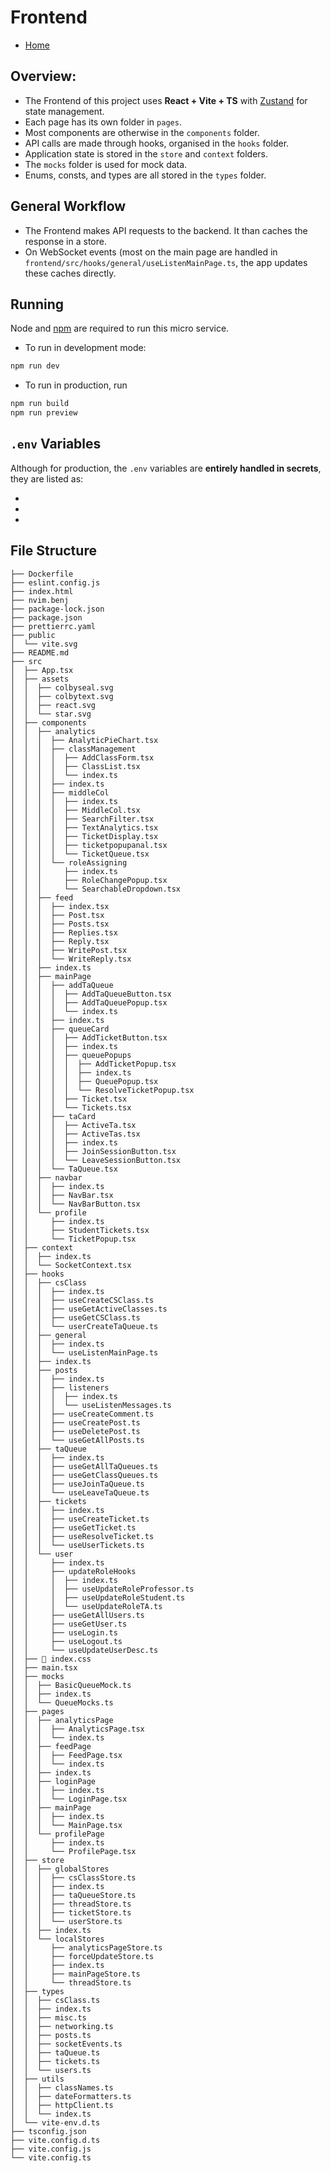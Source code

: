 # Frontend

- [Home](./../README.md)

## Overview:

- The Frontend of this project uses **React + Vite + TS** with [Zustand](https://github.com/pmndrs/zustand) for state management.
- Each page has its own folder in `pages`.
- Most components are otherwise in the `components` folder.
- API calls are made through hooks, organised in the `hooks` folder.
- Application state is stored in the `store` and `context` folders.
- The `mocks` folder is used for mock data.
- Enums, consts, and types are all stored in the `types` folder.

## General Workflow

- The Frontend makes API requests to the backend. It than caches the response in a store.
- On WebSocket events (most on the main page are handled in `frontend/src/hooks/general/useListenMainPage.ts`, the app updates these caches directly.

## Running

Node and [npm](https://www.npmjs.com/) are required to run this micro service.

- To run in development mode:

```sh
npm run dev
```

- To run in production, run

```sh
npm run build
npm run preview
```

## `.env` Variables

Although for production, the `.env` variables are **entirely handled in secrets**, they are listed as:

-
-
-

## File Structure

```.
├── Dockerfile
├── eslint.config.js
├── index.html
├── nvim.benj
├── package-lock.json
├── package.json
├── prettierrc.yaml
├── public
│  └── vite.svg
├── README.md
├── src
│  ├── App.tsx
│  ├── assets
│  │  ├── colbyseal.svg
│  │  ├── colbytext.svg
│  │  ├── react.svg
│  │  └── star.svg
│  ├── components
│  │  ├── analytics
│  │  │  ├── AnalyticPieChart.tsx
│  │  │  ├── classManagement
│  │  │  │  ├── AddClassForm.tsx
│  │  │  │  ├── ClassList.tsx
│  │  │  │  └── index.ts
│  │  │  ├── index.ts
│  │  │  ├── middleCol
│  │  │  │  ├── index.ts
│  │  │  │  ├── MiddleCol.tsx
│  │  │  │  ├── SearchFilter.tsx
│  │  │  │  ├── TextAnalytics.tsx
│  │  │  │  ├── TicketDisplay.tsx
│  │  │  │  ├── ticketpopupanal.tsx
│  │  │  │  └── TicketQueue.tsx
│  │  │  └── roleAssigning
│  │  │     ├── index.ts
│  │  │     ├── RoleChangePopup.tsx
│  │  │     └── SearchableDropdown.tsx
│  │  ├── feed
│  │  │  ├── index.tsx
│  │  │  ├── Post.tsx
│  │  │  ├── Posts.tsx
│  │  │  ├── Replies.tsx
│  │  │  ├── Reply.tsx
│  │  │  ├── WritePost.tsx
│  │  │  └── WriteReply.tsx
│  │  ├── index.ts
│  │  ├── mainPage
│  │  │  ├── addTaQueue
│  │  │  │  ├── AddTaQueueButton.tsx
│  │  │  │  ├── AddTaQueuePopup.tsx
│  │  │  │  └── index.ts
│  │  │  ├── index.ts
│  │  │  ├── queueCard
│  │  │  │  ├── AddTicketButton.tsx
│  │  │  │  ├── index.ts
│  │  │  │  ├── queuePopups
│  │  │  │  │  ├── AddTicketPopup.tsx
│  │  │  │  │  ├── index.ts
│  │  │  │  │  ├── QueuePopup.tsx
│  │  │  │  │  └── ResolveTicketPopup.tsx
│  │  │  │  ├── Ticket.tsx
│  │  │  │  └── Tickets.tsx
│  │  │  ├── taCard
│  │  │  │  ├── ActiveTa.tsx
│  │  │  │  ├── ActiveTas.tsx
│  │  │  │  ├── index.ts
│  │  │  │  ├── JoinSessionButton.tsx
│  │  │  │  └── LeaveSessionButton.tsx
│  │  │  └── TaQueue.tsx
│  │  ├── navbar
│  │  │  ├── index.ts
│  │  │  ├── NavBar.tsx
│  │  │  └── NavBarButton.tsx
│  │  └── profile
│  │     ├── index.ts
│  │     ├── StudentTickets.tsx
│  │     └── TicketPopup.tsx
│  ├── context
│  │  ├── index.ts
│  │  └── SocketContext.tsx
│  ├── hooks
│  │  ├── csClass
│  │  │  ├── index.ts
│  │  │  ├── useCreateCSClass.ts
│  │  │  ├── useGetActiveClasses.ts
│  │  │  ├── useGetCSClass.ts
│  │  │  └── userCreateTaQueue.ts
│  │  ├── general
│  │  │  ├── index.ts
│  │  │  └── useListenMainPage.ts
│  │  ├── index.ts
│  │  ├── posts
│  │  │  ├── index.ts
│  │  │  ├── listeners
│  │  │  │  ├── index.ts
│  │  │  │  └── useListenMessages.ts
│  │  │  ├── useCreateComment.ts
│  │  │  ├── useCreatePost.ts
│  │  │  ├── useDeletePost.ts
│  │  │  └── useGetAllPosts.ts
│  │  ├── taQueue
│  │  │  ├── index.ts
│  │  │  ├── useGetAllTaQueues.ts
│  │  │  ├── useGetClassQueues.ts
│  │  │  ├── useJoinTaQueue.ts
│  │  │  └── useLeaveTaQueue.ts
│  │  ├── tickets
│  │  │  ├── index.ts
│  │  │  ├── useCreateTicket.ts
│  │  │  ├── useGetTicket.ts
│  │  │  ├── useResolveTicket.ts
│  │  │  └── useUserTickets.ts
│  │  └── user
│  │     ├── index.ts
│  │     ├── updateRoleHooks
│  │     │  ├── index.ts
│  │     │  ├── useUpdateRoleProfessor.ts
│  │     │  ├── useUpdateRoleStudent.ts
│  │     │  └── useUpdateRoleTA.ts
│  │     ├── useGetAllUsers.ts
│  │     ├── useGetUser.ts
│  │     ├── useLogin.ts
│  │     ├── useLogout.ts
│  │     └── useUpdateUserDesc.ts
│  ├──  index.css
│  ├── main.tsx
│  ├── mocks
│  │  ├── BasicQueueMock.ts
│  │  ├── index.ts
│  │  └── QueueMocks.ts
│  ├── pages
│  │  ├── analyticsPage
│  │  │  ├── AnalyticsPage.tsx
│  │  │  └── index.ts
│  │  ├── feedPage
│  │  │  ├── FeedPage.tsx
│  │  │  └── index.ts
│  │  ├── index.ts
│  │  ├── loginPage
│  │  │  ├── index.ts
│  │  │  └── LoginPage.tsx
│  │  ├── mainPage
│  │  │  ├── index.ts
│  │  │  └── MainPage.tsx
│  │  └── profilePage
│  │     ├── index.ts
│  │     └── ProfilePage.tsx
│  ├── store
│  │  ├── globalStores
│  │  │  ├── csClassStore.ts
│  │  │  ├── index.ts
│  │  │  ├── taQueueStore.ts
│  │  │  ├── threadStore.ts
│  │  │  ├── ticketStore.ts
│  │  │  └── userStore.ts
│  │  ├── index.ts
│  │  └── localStores
│  │     ├── analyticsPageStore.ts
│  │     ├── forceUpdateStore.ts
│  │     ├── index.ts
│  │     ├── mainPageStore.ts
│  │     └── threadStore.ts
│  ├── types
│  │  ├── csClass.ts
│  │  ├── index.ts
│  │  ├── misc.ts
│  │  ├── networking.ts
│  │  ├── posts.ts
│  │  ├── socketEvents.ts
│  │  ├── taQueue.ts
│  │  ├── tickets.ts
│  │  └── users.ts
│  ├── utils
│  │  ├── classNames.ts
│  │  ├── dateFormatters.ts
│  │  ├── httpClient.ts
│  │  └── index.ts
│  └── vite-env.d.ts
├── tsconfig.json
├── vite.config.d.ts
├── vite.config.js
└── vite.config.ts
```
